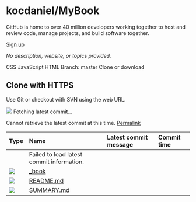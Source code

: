 # kocdaniel/MyBook

GitHub is home to over 40 million developers working together to host and review code, manage projects, and build software together.

[Sign up](https://github.com/join?source=prompt-code&source_repo=kocdaniel%2FMyBook)

 _No description, website, or topics provided._

CSS JavaScript HTML Branch: master Clone or download

##  Clone with HTTPS 

 Use Git or checkout with SVN using the web URL.

![](https://github.githubassets.com/images/spinners/octocat-spinner-32-EAF2F5.gif) Fetching latest commit…

 Cannot retrieve the latest commit at this time. [Permalink](https://github.com/kocdaniel/MyBook/tree/2122851d8737f4f5a812ed80e896c296ebd0e1c4)

| Type | Name | Latest commit message | Commit time |
| :--- | :--- | :--- | :--- |
|  | Failed to load latest commit information. |  |  |
| ![](https://github.githubassets.com/images/spinners/octocat-spinner-32.gif) |  [\_book](https://github.com/kocdaniel/MyBook/tree/master/_book) |  |  |
| ![](https://github.githubassets.com/images/spinners/octocat-spinner-32.gif) |  [README.md](https://github.com/kocdaniel/MyBook/blob/master/README.md) |  |  |
| ![](https://github.githubassets.com/images/spinners/octocat-spinner-32.gif) |  [SUMMARY.md](https://github.com/kocdaniel/MyBook/blob/master/SUMMARY.md) |  |  |


